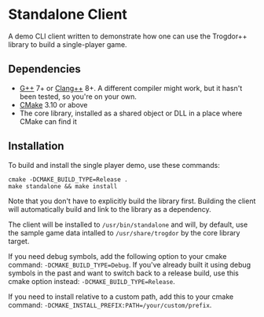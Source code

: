 # Standalone Client

A demo CLI client written to demonstrate how one can use the Trogdor++ library to build a single-player game.

## Dependencies

* [G++](https://gcc.gnu.org/projects/cxx-status.html) 7+ or [Clang++](https://clang.llvm.org/cxx_status.html) 8+. A different compiler might work, but it hasn't been tested, so you're on your own.
* [CMake](https://cmake.org/) 3.10 or above
* The core library, installed as a shared object or DLL in a place where CMake can find it

## Installation

To build and install the single player demo, use these commands:

```
cmake -DCMAKE_BUILD_TYPE=Release .
make standalone && make install
```

Note that you don't have to explicitly build the library first. Building the client will automatically build and link to the library as a dependency.

The client will be installed to `/usr/bin/standalone` and will, by default, use the sample game data intalled to `/usr/share/trogdor` by the core library target.

If you need debug symbols, add the following option to your cmake command: `-DCMAKE_BUILD_TYPE=Debug`. If you've already built it using debug symbols in the past and want to switch back to a release build, use this cmake option instead: `-DCMAKE_BUILD_TYPE=Release`.

If you need to install relative to a custom path, add this to your cmake command: `-DCMAKE_INSTALL_PREFIX:PATH=/your/custom/prefix`.